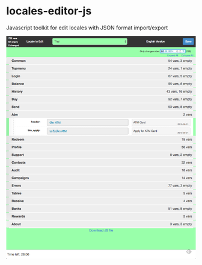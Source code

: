 # locales-editor-js
Javascript toolkit for edit locales with JSON format import/export


![alt tag](https://github.com/EverexIO/locales-editor-js/blob/js-php/images/locales-editor-screen1.png)
